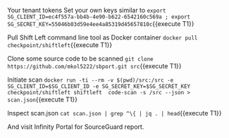 
Your tenant tokens
Set your own keys similar to
`export SG_CLIENT_ID=ec4f557a-bb4b-4e90-b622-6542160c569a ; export SG_SECRET_KEY=55046b03d59e4ee4a85319d45657810c`{{execute T1}}

Pull Shift Left command line tool as Docker container
`docker pull checkpoint/shiftleft`{{execute T1}}

Clone some source code to be scanned
`git clone https://github.com/mkol5222/sbport.git src`{{execute T1}}

Initiate scan
`docker run -ti --rm -v $(pwd)/src:/src -e SG_CLIENT_ID=$SG_CLIENT_ID -e SG_SECRET_KEY=$SG_SECRET_KEY checkpoint/shiftleft shiftleft  code-scan -s /src --json > scan.json`{{execute T1}}

Inspect scan.json
`cat scan.json | grep ^\{ | jq . | head`{{execute T1}}

And visit Infinity Portal for SourceGuard report.


